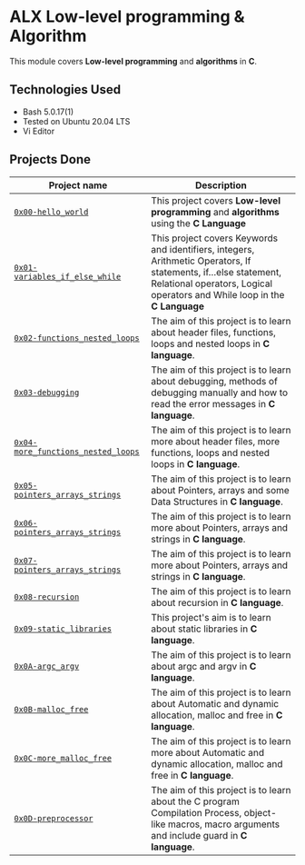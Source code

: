# ALX Low-level programming & Algorithm

This module covers **Low-level programming** and **algorithms** in **C**.

## Technologies Used
* Bash 5.0.17(1)
* Tested on Ubuntu 20.04 LTS
* Vi Editor

## Projects Done

| Project name | Description |
| ------------ | ----------- |
| [`0x00-hello_world`](https://github.com/risecodesleep/alx-low_level_programming/tree/master/0x00-hello_world) | This project covers **Low-level programming** and **algorithms** using the **C Language** |
| [`0x01-variables_if_else_while`](https://github.com/risecodesleep/alx-low_level_programming/tree/master/0x01-variables_if_else_while) | This project covers Keywords and identifiers, integers, Arithmetic Operators, If statements, if…else statement, Relational operators, Logical operators and While loop in the **C Language** |
| [`0x02-functions_nested_loops`](https://github.com/risecodesleep/alx-low_level_programming/tree/master/0x02-functions_nested_loops) | The aim of this project is to learn about header files, functions, loops and nested loops in **C language**. |
| [`0x03-debugging`](https://github.com/risecodesleep/alx-low_level_programming/tree/master/0x03-debugging) | The aim of this project is to learn about debugging, methods of debugging manually and how to read the error messages in **C language**. |
| [`0x04-more_functions_nested_loops`](https://github.com/risecodesleep/alx-low_level_programming/tree/master/0x04-more_functions_nested_loops) | The aim of this project is to learn more about header files, more functions, loops and nested loops in **C language**. |
| [`0x05-pointers_arrays_strings`](https://github.com/risecodesleep/alx-low_level_programming/tree/master/0x05-pointers_arrays_strings) | The aim of this project is to learn about Pointers, arrays and some Data Structures in **C language**. |
| [`0x06-pointers_arrays_strings`](https://github.com/risecodesleep/alx-low_level_programming/tree/master/0x06-pointers_arrays_strings) | The aim of this project is to learn more about Pointers, arrays and strings in **C language**. |
| [`0x07-pointers_arrays_strings`](https://github.com/risecodesleep/alx-low_level_programming/tree/master/0x07-pointers_arrays_strings) | The aim of this project is to learn more about Pointers, arrays and strings in **C language**. |
| [`0x08-recursion`](https://github.com/risecodesleep/alx-low_level_programming/tree/master/0x08-recursion) | The aim of this project is to learn about recursion in **C language**. |
| [`0x09-static_libraries`](https://github.com/risecodesleep/alx-low_level_programming/tree/master/0x09-static_libraries) | This project's aim is to learn about static libraries in **C language**. |
| [`0x0A-argc_argv`](https://github.com/risecodesleep/alx-low_level_programming/tree/master/0x0A-argc_argv) | The aim of this project is to learn about argc and argv in **C language**. |
| [`0x0B-malloc_free`](https://github.com/risecodesleep/alx-low_level_programming/tree/master/0x0B-malloc_free) | The aim of this project is to learn about Automatic and dynamic allocation, malloc and free in **C language**. |
| [`0x0C-more_malloc_free`](https://github.com/risecodesleep/alx-low_level_programming/tree/master/0x0C-more_malloc_free) | The aim of this project is to learn more about Automatic and dynamic allocation, malloc and free in **C language**. |
| [`0x0D-preprocessor`](https://github.com/risecodesleep/alx-low_level_programming/tree/master/0x0D-preprocessor) | The aim of this project is to learn about the C program Compilation Process, object-like macros, macro arguments and include guard in **C language**. |
